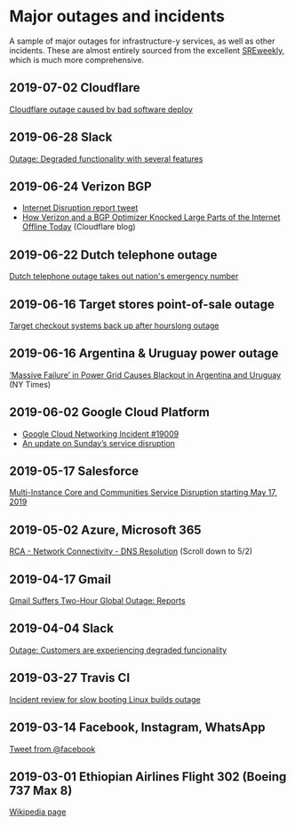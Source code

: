 # Major outages and incidents

A sample of major outages for infrastructure-y services, as well as other
incidents. These are almost entirely sourced from the excellent [SREweekly](http://sreweekly.com/?s=outages), which is much more comprehensive.


## 2019-07-02 Cloudflare

[Cloudflare outage caused by bad software deploy](https://blog.cloudflare.com/cloudflare-outage/)

## 2019-06-28 Slack

[Outage: Degraded functionality with several features](https://status.slack.com/2019-06/9f63d8e30ee85f46)

## 2019-06-24 Verizon BGP

* [Internet Disruption report tweet](https://twitter.com/InternetDsrptns/status/1143159197191815168)
* [How Verizon and a BGP Optimizer Knocked Large Parts of the Internet Offline Today](https://blog.cloudflare.com/how-verizon-and-a-bgp-optimizer-knocked-large-parts-of-the-internet-offline-today/) (Cloudflare blog)

## 2019-06-22 Dutch telephone outage

[Dutch telephone outage takes out nation's emergency number](https://news.yahoo.com/dutch-telephone-outage-hits-emergency-150300556.html)

## 2019-06-16 Target stores point-of-sale outage

[Target checkout systems back up after hourslong outage](http://www.startribune.com/target-cash-registers-down-across-united-states-outage-pos/511350631/)

## 2019-06-16 Argentina & Uruguay power outage

[‘Massive Failure’ in Power Grid Causes Blackout in Argentina and Uruguay](https://www.nytimes.com/2019/06/16/world/americas/power-outage-argentina-uruguay.html) (NY Times)

## 2019-06-02 Google Cloud Platform

* [Google Cloud Networking Incident #19009](https://status.cloud.google.com/incident/cloud-networking/19009)
* [An update on Sunday’s service disruption](https://cloud.google.com/blog/topics/inside-google-cloud/an-update-on-sundays-service-disruption)


## 2019-05-17 Salesforce

[Multi-Instance Core and Communities Service Disruption starting May 17, 2019](https://help.salesforce.com/articleView?id=000320234&mode=1&type=1)

## 2019-05-02 Azure, Microsoft 365

[RCA - Network Connectivity - DNS Resolution](https://status.azure.com/en-us/status/history) (Scroll down to 5/2)

## 2019-04-17 Gmail

[Gmail Suffers Two-Hour Global Outage: Reports](https://www.mediapost.com/publications/article/334733/gmail-suffers-two-hour-global-outage-reports.html)

## 2019-04-04 Slack

[Outage: Customers are experiencing degraded funcionality](https://status.slack.com/2019-04/cd8c3560451f0724)

## 2019-03-27 Travis CI

[Incident review for slow booting Linux builds outage](https://blog.travis-ci.com/2019-04-11-incident-review-slow-booting-Linux-builds-outage)


## 2019-03-14 Facebook, Instagram, WhatsApp

[Tweet from @facebook](https://twitter.com/facebook/status/1106229690069442560)


## 2019-03-01 Ethiopian Airlines Flight 302 (Boeing 737 Max 8)

[Wikipedia page](https://en.wikipedia.org/wiki/Ethiopian_Airlines_Flight_302)
